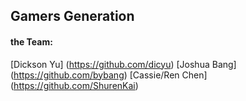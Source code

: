 ## Gamers Generation

#### the Team:

[Dickson Yu] (https://github.com/dicyu)
[Joshua Bang] (https://github.com/bybang)
[Cassie/Ren Chen] (https://github.com/ShurenKai)
